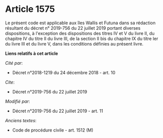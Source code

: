 # Article 1575

Le présent code est applicable aux îles Wallis et Futuna dans sa rédaction résultant du décret n° 2019-756 du 22 juillet 2019
portant diverses dispositions, à l'exception des dispositions des titres IV et V du livre II, du chapitre IV du titre II du
livre III, de la section II bis du chapitre IX du titre Ier du livre III et du livre V, dans les conditions définies au
présent livre.

**Liens relatifs à cet article**

_Cité par_:

  - Décret n°2018-1219 du 24 décembre 2018 - art. 10

_Cite_:

  - Décret n°2019-756 du 22 juillet 2019

_Modifié par_:

  - Décret n°2019-756 du 22 juillet 2019 - art. 11

_Anciens textes_:

  - Code de procédure civile - art. 1512 (M)
